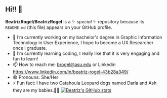 ## Hi!! 👋


**BeatrizRogel/BeatrizRogel** is a ✨ _special_ ✨ repository because its `README.md` (this file) appears on your GitHub profile.

- 🔭 I’m currently working on my bachelor's degree in Graphic Information Technology in User Experience, I hope to become a UX Researcher once I graduate.
- 🌱 I’m currently learning coding, I really like that it is very engaging and fun to learn!
- 📫 How to reach me: brogel@asu.edu or Linkedin https://www.linkedin.com/in/beatriz-rogel-43b28a349/
- 😄 Pronouns: She/Her
- ⚡ Fun fact: I have two Catahoula Leopard dogs named Darla and Ash they are my babies.🐶🐶
[![Beatriz's GitHub stats](https://github-readme-stats.vercel.app/api?username=BeatrizRogel&show_icons=true&theme=dark)](https://github.com/anuraghazra/github-readme-stats)

